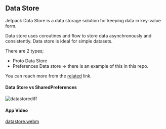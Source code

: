 ## Data Store

Jetpack Data Store is a data storage solution for keeping data in key-value form.

Data store uses coroutines and flow to store data asynchronously and consistently. Data store is ideal for simple datasets.

There are 2 types;

- Proto Data Store
- Preferences Data store -> there is an example of this in this repo.

You can reach more from the [related](https://developer.android.com/topic/libraries/architecture/datastore) link.

#### Data Store vs SharedPreferences

![datastorediff](https://github.com/aysegulbozdag/DataStoreExample/assets/38127324/21f800d0-4354-4fb4-9f7a-ae6fe9766f6d)

#### App Video

[datastore.webm](https://github.com/aysegulbozdag/DataStoreExample/assets/38127324/aff9b283-a1eb-4bdd-9270-7d227824ed90)
